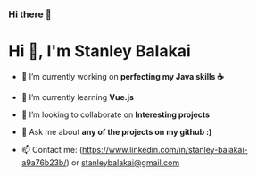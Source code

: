 ### Hi there 👋

<!--
**stanley-balakai/stanley-balakai** is a ✨ _special_ ✨ repository because its `README.md` (this file) appears on your GitHub profile.

Here are some ideas to get you started:

- 🔭 I’m currently working on ...
- 🌱 I’m currently learning ...
- 👯 I’m looking to collaborate on ...
- 🤔 I’m looking for help with ...
- 💬 Ask me about ...
- 📫 How to reach me: ...
- 😄 Pronouns: ...
- ⚡ Fun fact: ...
-->

# Hi 👋, I'm Stanley Balakai

- 🔭 I’m currently working on **perfecting my Java skills ☕**

- 🌱 I’m currently learning **Vue.js**

- 👯 I’m looking to collaborate on **Interesting projects**

- 📧 Ask me about **any of the projects on my github :)**

- 📫 Contact me: (https://www.linkedin.com/in/stanley-balakai-a9a76b23b/) or stanleybalakai@gmail.com

<br />

<br />
